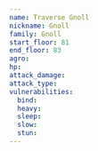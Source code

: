 ```yaml
---
name: Traverse Gnoll
nickname: Gnoll
family: Gnoll
start_floor: 81
end_floor: 83
agro: 
hp: 
attack_damage: 
attack_type: 
vulnerabilities:
  bind: 
  heavy: 
  sleep: 
  slow: 
  stun: 
---
```

